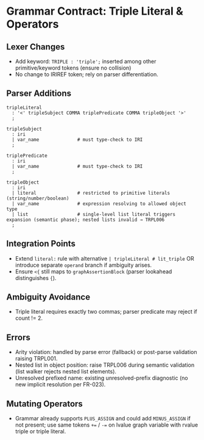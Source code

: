 # Grammar Contract: Triple Literal & Operators

## Lexer Changes
- Add keyword: `TRIPLE : 'triple';` inserted among other primitive/keyword tokens (ensure no collision)
- No change to IRIREF token; rely on parser differentiation.

## Parser Additions
```
tripleLiteral
  : '<' tripleSubject COMMA triplePredicate COMMA tripleObject '>'
  ;

tripleSubject
  : iri
  | var_name              # must type-check to IRI
  ;

triplePredicate
  : iri
  | var_name              # must type-check to IRI
  ;

tripleObject
  : iri
  | literal               # restricted to primitive literals (string/number/boolean)
  | var_name              # expression resolving to allowed object type
  | list                  # single-level list literal triggers expansion (semantic phase); nested lists invalid → TRPL006
  ;
```

## Integration Points
- Extend `literal:` rule with alternative `| tripleLiteral # lit_triple` OR introduce separate `operand` branch if ambiguity arises.
- Ensure `<{` still maps to `graphAssertionBlock` (parser lookahead distinguishes `{`).

## Ambiguity Avoidance
- Triple literal requires exactly two commas; parser predicate may reject if count != 2.

## Errors
- Arity violation: handled by parse error (fallback) or post-parse validation raising TRPL001.
- Nested list in object position: raise TRPL006 during semantic validation (list walker rejects nested list elements).
- Unresolved prefixed name: existing unresolved-prefix diagnostic (no new implicit resolution per FR-023).

## Mutating Operators
- Grammar already supports `PLUS_ASSIGN` and could add `MINUS_ASSIGN` if not present; use same tokens `+=` / `-=` on lvalue graph variable with rvalue triple or triple literal.
